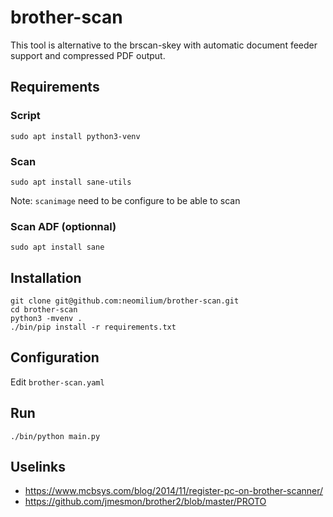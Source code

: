 # brother-scan

This tool is alternative to the brscan-skey with automatic document feeder support and compressed PDF output.

## Requirements

### Script

```
sudo apt install python3-venv
```

### Scan

```
sudo apt install sane-utils
```
Note: `scanimage` need to be configure to be able to scan

### Scan ADF (optionnal)

```
sudo apt install sane
```

## Installation

```
git clone git@github.com:neomilium/brother-scan.git
cd brother-scan
python3 -mvenv .
./bin/pip install -r requirements.txt
```

## Configuration

Edit `brother-scan.yaml`

## Run

```
./bin/python main.py
```

## Uselinks

* https://www.mcbsys.com/blog/2014/11/register-pc-on-brother-scanner/
* https://github.com/jmesmon/brother2/blob/master/PROTO

